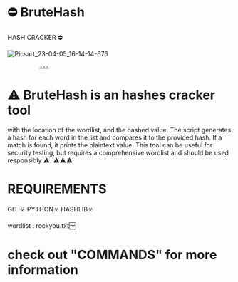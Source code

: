 # ⛔️ BruteHash

HASH CRACKER ⛔️


![Picsart_23-04-05_16-14-14-676](https://user-images.githubusercontent.com/65974917/230058660-1ce925de-01c5-49c4-a718-9ad80e73d254.jpg)





              ⚠️⚠️⚠️
# ⚠️ BruteHash  is an hashes cracker tool 
with the location of the wordlist, and the hashed value. The script generates a hash for each word in the list and compares it to the provided hash. If a match is found, it prints the plaintext value. This tool can be useful for security testing, but requires a comprehensive wordlist and should be used responsibly ⚠️.
              ⚠️⚠️⚠️


# REQUIREMENTS


GIT ☣️
      PYTHON☣️
              HASHLIB☣️


wordlist : rockyou.txt🆓

#  check out "COMMANDS" for more information 

 
